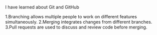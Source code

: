 I have learned about Git and GitHub

1.Branching allows multiple people to work on different features simultaneously.
2.Merging integrates changes from different branches.
3.Pull requests are used to discuss and review code before merging.
